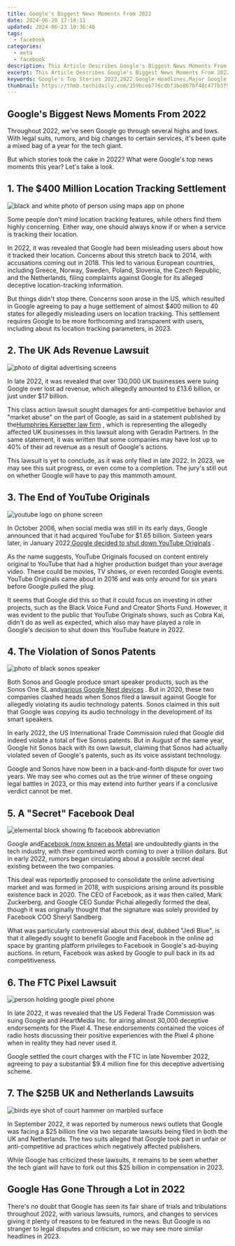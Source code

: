 ```yaml
---
title: Google's Biggest News Moments From 2022
date: 2024-06-20 17:16:11
updated: 2024-06-23 10:36:48
tags:
  - facebook
categories:
  - meta
  - facebook
description: This Article Describes Google's Biggest News Moments From 2022
excerpt: This Article Describes Google's Biggest News Moments From 2022
keywords: Google's Top Stories 2022,2022 Google Headlines,Major Google News Events,Google Announcements Highlight,Key 2022 Google Reports,Essential 2022 Google Updates,Significant Google News 2022
thumbnail: https://thmb.techidaily.com/259bceb776cdbf3be867bf48c477b3f9885a0b2e906117f4f6cafe9378e4fe6f.jpg
---
```


## Google's Biggest News Moments From 2022

 Throughout 2022, we've seen Google go through several highs and lows. With legal suits, rumors, and big changes to certain services, it's been quite a mixed bag of a year for the tech giant.

 But which stories took the cake in 2022? What were Google's top news moments this year? Let's take a look.

## 1\. The $400 Million Location Tracking Settlement

![black and white photo of person using maps app on phone](https://static1.makeuseofimages.com/wordpress/wp-content/uploads/2022/12/black-white-maps.jpg)

 Some people don't mind location tracking features, while others find them highly concerning. Either way, one should always know if or when a service is tracking their location.

 In 2022, it was revealed that Google had been misleading users about how it tracked their location. Concerns about this stretch back to 2014, with accusations coming out in 2018\. This led to various European countries, including Greece, Norway, Sweden, Poland, Slovenia, the Czech Republic, and the Netherlands, filing complaints against Google for its alleged deceptive location-tracking information.

 But things didn't stop there. Concerns soon arose in the US, which resulted in Google agreeing to pay a huge settlement of almost $400 million to 40 states for allegedly misleading users on location tracking. This settlement requires Google to be more forthcoming and transparent with users, including about its location tracking parameters, in 2023.

## 2\. The UK Ads Revenue Lawsuit

![photo of digital advertising screens](https://static1.makeuseofimages.com/wordpress/wp-content/uploads/2022/12/billboard-ads-digital.jpg)

 In late 2022, it was revealed that over 130,000 UK businesses were suing Google over lost ad revenue, which allegedly amounted to £13.6 billion, or just under $17 billion.

 This class action lawsuit sought damages for anti-competitive behavior and "market abuse" on the part of Google, as said in a statement published by the[Humphries Kersetter law firm](https://www.humphrieskerstetter.com/news/) , which is representing the allegedly affected UK businesses in this lawsuit along with Geradin Partners. In the same statement, it was written that some companies may have lost up to 40% of their ad revenue as a result of Google's actions.

 This lawsuit is yet to conclude, as it was only filed in late 2022\. In 2023, we may see this suit progress, or even come to a completion. The jury's still out on whether Google will have to pay this mammoth amount.

## 3\. The End of YouTube Originals

![youtube logo on phone screen](https://static1.makeuseofimages.com/wordpress/wp-content/uploads/2022/12/utube-phone-1.jpg)

 In October 2006, when social media was still in its early days, Google announced that it had acquired YouTube for $1.65 billion. Sixteen years later, in January 2022,[Google decided to shut down YouTube Originals](https://www.makeuseof.com/why-google-killed-youtube-originals/) .

 As the name suggests, YouTube Originals focused on content entirely original to YouTube that had a higher production budget than your average video. These could be movies, TV shows, or even recorded Google events. YouTube Originals came about in 2016 and was only around for six years before Google pulled the plug.

 It seems that Google did this so that it could focus on investing in other projects, such as the Black Voice Fund and Creator Shorts Fund. However, it was evident to the public that YouTube Originals shows, such as Cobra Kai, didn't do as well as expected, which also may have played a role in Google's decision to shut down this YouTube feature in 2022.

## 4\. The Violation of Sonos Patents

![photo of black sonos speaker](https://static1.makeuseofimages.com/wordpress/wp-content/uploads/2022/12/speaker-sonos-1-1.jpg)

 Both Sonos and Google produce smart speaker products, such as the Sonos One SL and[various Google Nest devices](https://www.makeuseof.com/google-nest-device-comparison/) . But in 2020, these two companies clashed heads when Sonos filed a lawsuit against Google for allegedly violating its audio technology patents. Sonos claimed in this suit that Google was copying its audio technology in the development of its smart speakers.

 In early 2022, the US International Trade Commission ruled that Google did indeed violate a total of five Sonos patents. But in August of the same year, Google hit Sonos back with its own lawsuit, claiming that Sonos had actually violated seven of Google's patents, such as its voice assistant technology.

 Google and Sonos have now been in a back-and-forth dispute for over two years. We may see who comes out as the true winner of these ongoing legal battles in 2023, or this may extend into further years if a conclusive verdict cannot be met.

## 5\. A "Secret" Facebook Deal

![elemental block showing fb facebook abbreviation](https://static1.makeuseofimages.com/wordpress/wp-content/uploads/2022/12/fb-block-1.jpg)

 Google and[Facebook (now known as Meta)](https://www.makeuseof.com/facebook-announced-meta-its-new-brand/) are undoubtedly giants in the tech industry, with their combined worth coming to over a trillion dollars. But in early 2022, rumors began circulating about a possible secret deal existing between the two companies.

 This deal was reportedly proposed to consolidate the online advertising market and was formed in 2018, with suspicions arising around its possible existence back in 2020\. The CEO of Facebook, as it was then called, Mark Zuckerberg, and Google CEO Sundar Pichai allegedly formed the deal, though it was originally thought that the signature was solely provided by Facebook COO Sheryl Sandberg.

 What was particularly controversial about this deal, dubbed "Jedi Blue", is that it allegedly sought to benefit Google and Facebook in the online ad space by granting platform privileges to Facebook in Google's ad-buying auctions. In return, Facebook was asked by Google to pull back in its ad competitiveness.

## 6\. The FTC Pixel Lawsuit

![person holding google pixel phone](https://static1.makeuseofimages.com/wordpress/wp-content/uploads/2022/12/google-pixel-phone.jpg)

 In late 2022, it was revealed that the US Federal Trade Commission was suing Google and iHeartMedia Inc. for airing almost 30,000 deceptive endorsements for the Pixel 4\. These endorsements contained the voices of radio hosts discussing their positive experiences with the Pixel 4 phone when in reality they had never used it.

 Google settled the court charges with the FTC in late November 2022, agreeing to pay a substantial $9.4 million fine for this deceptive advertising scheme.

## 7\. The $25B UK and Netherlands Lawsuits

![birds eye shot of court hammer on marbled surface](https://static1.makeuseofimages.com/wordpress/wp-content/uploads/2022/12/court-hammer-1.jpg)

 In September 2022, it was reported by numerous news outlets that Google was facing a $25 billion fine via two separate lawsuits being filed in both the UK and Netherlands. The two suits alleged that Google took part in unfair or anti-competitive ad practices which negatively affected publishers.

 While Google has criticized these lawsuits, it remains to be seen whether the tech giant will have to fork out this $25 billion in compensation in 2023.

## Google Has Gone Through a Lot in 2022

 There's no doubt that Google has seen its fair share of trials and tribulations throughout 2022, with various lawsuits, rumors, and changes to services giving it plenty of reasons to be featured in the news. But Google is no stranger to legal disputes and criticism, so we may see more similar headlines in 2023.


<ins class="adsbygoogle"
     style="display:block"
     data-ad-format="autorelaxed"
     data-ad-client="ca-pub-7571918770474297"
     data-ad-slot="1223367746"></ins>



<ins class="adsbygoogle"
     style="display:block"
     data-ad-client="ca-pub-7571918770474297"
     data-ad-slot="8358498916"
     data-ad-format="auto"
     data-full-width-responsive="true"></ins>
